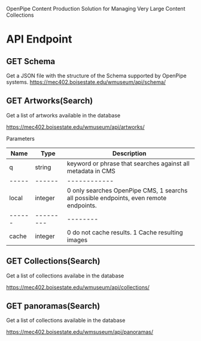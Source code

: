 OpenPipe Content Production Solution for Managing Very Large Content Collections

# API Endpoint

## GET Schema

Get a JSON file with the structure of the Schema supported by OpenPipe systems.
https://mec402.boisestate.edu/wmuseum/api/schema/

## GET Artworks(Search)

Get a list of artworks available in the database

https://mec402.boisestate.edu/wmuseum/api/artworks/

Parameters


|Name | Type | Description |
|-----|------|------------|
|q | string | keyword or phrase that searches against all metadata in CMS |
|-----|------|------------|
|local | integer | 0 only searches OpenPipe CMS, 1 searchs all possible endpoints, even remote endpoints. |
|------|---------|--------|
| cache | integer | 0 do not cache results.  1 Cache resulting images |


## GET Collections(Search)

Get a list of collections availabe in the database

https://mec402.boisestate.edu/wmuseum/api/collections/

## GET panoramas(Search)

Get a list of collections available in the database

https://mec402.boisestate.edu/wmsuseum/api/panoramas/

